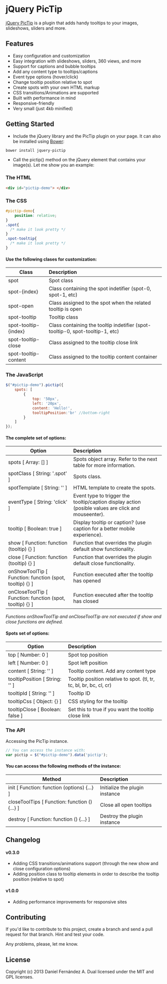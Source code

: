 jQuery PicTip
======

[jQuery PicTip](http://dfernandeza.github.io/pictip/) is a plugin that adds handy tooltips to your images, slideshows, sliders and more.

Features
--------

- Easy configuration and customization
- Easy integration with slideshows, sliders, 360 views, and more
- Support for captions and bubble tooltips
- Add any content type to tooltips/captions
- Event type options (hover/click)
- Change tooltip position relative to spot
- Create spots with your own HTML markup
- CSS transitions/Animations are supported
- Built with performance in mind
- Responsive-friendly
- Very small (just 4kb minified)

Getting Started
---------------
- Include the jQuery library and the PicTip plugin on your page. It can also be installed using [Bower](http://bower.io/):
```
bower install jquery-pictip
```
- Call the pictip() method on the jQuery element that contains your image(s).
Let me show you an example:

### The HTML

```html
<div id="pictip-demo"> </div>
```

### The CSS

```css
#pictip-demo{
    position: relative;
}
.spot{
  /* make it look pretty */
}
.spot-tooltip{
  /* make it look pretty */
}
```

#### Use the following clases for customization:

| Class                | Description                                                                   |
| -------------------- |:----------------------------------------------------------------------------- |
| spot                 | Spot class                                                                    |
| spot-{index}         | Class containing the spot indetifier (spot-0, spot-1, etc)                    |
| spot-open            | Class assigned to the spot when the related tooltip is open                   |
| spot-tooltip         | Tooltip class                                                                 |
| spot-tooltip-{index} | Class containing the tooltip indetifier (spot-tooltip-0, spot-tooltip-1, etc) |
| spot-tooltip-close   | Class assigned to the tooltip close link                                      |
| spot-tooltip-content | Class assigned to the tooltip content container                               |

### The JavaScript
```javascript
$("#pictip-demo").pictip({
    spots: [
        {
            top: '50px',
            left: '20px',
            content: 'Hello!',
            tooltipPosition:'br' //bottom-right
        }
    ]
});
```

#### The complete set of options:

| Option                                                   | Description                                                                                         |
| -------------------------------------------------------- |:--------------------------------------------------------------------------------------------------- |
| spots [ Array: [] ]                                      | Spots object array. Refer to the next table for more information.                                   |
| spotClass [ String: '.spot' ]                            | Spots class.                                                                                        |
| spotTemplate [ String: '<a></a>' ]                       | HTML template to create the spots.                                                                  |
| eventType [ String: 'click' ]                            | Event type to trigger the tooltip/caption display action (posible values are click and mouseenter). |
| tooltip [ Boolean: true ]                                | Display tooltip or caption? (use caption for a better mobile experience).                           |
| show [ Function: function (tooltip) {} ]                 | Function that overrides the plugin default show functionality.                                      |
| close [ Function: function (tooltip) {} ]                | Function that overrides the plugin default close functionality.                                     |
| onShowToolTip [ Function: function (spot, tooltip) {} ]  | Function executed after the tooltip has opened                                                      |
| onCloseToolTip [ Function: function (spot, tooltip) {} ] | Function executed after the tooltip has closed                                                      |

*Functions onShowToolTip and onCloseToolTip are not executed if show and close functions are defined.*

#### Spots set of options:

| Option                          | Description                                                         |
| ------------------------------- |:------------------------------------------------------------------- |
| top [ Number: 0 ]               | Spot top position                                                   |
| left [ Number: 0 ]              | Spot left position                                                  |
| content [ String: '' ]          | Tooltip content. Add any content type                               |
| tooltipPosition [ String: '' ]  | Tooltip position relative to spot. (tl, tr, tc, bl, br, bc, cl, cr) |
| tooltipId [ String: '' ]        | Tooltip ID                                                          |
| tooltipCss [ Object: {} ]       | CSS styling for the tooltip                                         |
| tooltipClose [ Boolean: false ] | Set this to true if you want the tooltip close link                 |

### The API
Accessing the PicTip instance.

```javascript
// You can access the instance with:
var pictip = $("#pictip-demo").data('pictip');
```

#### You can access the following methods of the instance:

| Method                                        | Description                    |
| --------------------------------------------- |:------------------------------ |
| init [ Function: function (options) {...} ]   | Initialize the plugin instance |
| closeToolTips [ Function: function () {...} ] | Close all open tooltips        |
| destroy [ Function: function () {...} ]       | Destroy the plugin instance    |


## Changelog

#### v0.3.0

- Adding CSS transitions/animations support (through the new show and close configuration options)
- Adding position class to tooltip elements in order to describe the tooltip position (relative to spot)

#### v1.0.0

- Adding performance improvements for responsive sites

## Contributing

If you'd like to contribute to this project, create a branch and send a pull request for that branch.
Hint and test your code.

Any problems, please, let me know.

## License
Copyright (c) 2013 Daniel Fernández A.
Dual licensed under the MIT and GPL licenses.